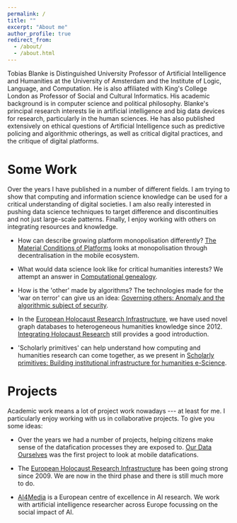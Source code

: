 ```yaml
---
permalink: /
title: ""
excerpt: "About me"
author_profile: true
redirect_from: 
  - /about/
  - /about.html
---
```


Tobias Blanke is Distinguished University Professor of Artificial Intelligence and Humanities at the University of Amsterdam and the Institute of Logic, Language, and Computation. He is also affiliated with King's College London as Professor of Social and Cultural Informatics. His academic background is in computer science and political philosophy. Blanke's principal research interests lie in artificial intelligence and big data devices for research, particularly in the human sciences. He has also published extensively on ethical questions of Artificial Intelligence such as predictive policing and algorithmic otherings, as well as critical digital practices, and the critique of digital platforms.

Some Work
======

Over the years I have published in a number of different fields. I am trying to show that computing and information science knowledge can be used for a critical understanding of digital societies. I am also really interested in pushing data science techniques to target difference and discontinuities and not just large-scale patterns. Finally, I enjoy working with others on integrating resources and knowledge. 

- How can describe growing platform monopolisation differently? [The Material Conditions of Platforms](https://journals.sagepub.com/doi/pdf/10.1177/2056305120971632) looks at monopolisation through decentralisation in the mobile ecosystem.

- What would data science look like for critical humanities interests? We attempt an answer in [Computational genealogy](https://www.tandfonline.com/doi/full/10.1080/01615440.2019.1684859).

- How is the 'other' made by algorithms? The technologies made for the 'war on terror' can give us an idea: [Governing others: Anomaly and the algorithmic subject of security](https://www.cambridge.org/core/journals/european-journal-of-international-security/article/abs/governing-others-anomaly-and-the-algorithmic-subject-of-security/).

- In the [European Holocaust Research Infrastructure](http://ehri-project.eu), we have used novel graph databases to heterogeneous humanities knowledge since 2012. [Integrating Holocaust Research](https://www.euppublishing.com/doi/abs/10.3366/ijhac.2013.0080) still provides a good introduction.

- 'Scholarly primitives' can help understand how computing and humanities research can come together, as we present in [Scholarly primitives: Building institutional infrastructure for humanities e-Science](https://www.sciencedirect.com/science/article/abs/pii/S0167739X11001178).



Projects
======

Academic work means a lot of project work nowadays --- at least for me. I particularly enjoy working with us in collaborative projects. To give you some ideas:

- Over the years we had a number of projects, helping citizens make sense of the datafication processes they are exposed to. [Our Data Ourselves](https://gtr.ukri.org/projects?ref=AH%2FL007770%2F1) was the first project to look at mobile datafications.

- The [European Holocaust Research Infrastructure](http://ehri-project.eu) has been going strong since 2009. We are now in the third phase and there is still much more to do.

- [AI4Media](https://www.ai4media.eu/) is a European centre of excellence in AI research. We work with artificial intelligence researcher across Europe focussing on the social impact of AI.
